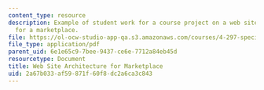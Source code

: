 ```yaml
---
content_type: resource
description: Example of student work for a course project on a web site architecture
  for a marketplace.
file: https://ol-ocw-studio-app-qa.s3.amazonaws.com/courses/4-297-special-problems-in-architecture-studies-fall-2000/2a67b033af59871f60f8dc2a6ca3c843_LinBu.pdf
file_type: application/pdf
parent_uid: 6e1e65c9-7bee-9437-ce6e-7712a84eb45d
resourcetype: Document
title: Web Site Architecture for Marketplace
uid: 2a67b033-af59-871f-60f8-dc2a6ca3c843
---
```


